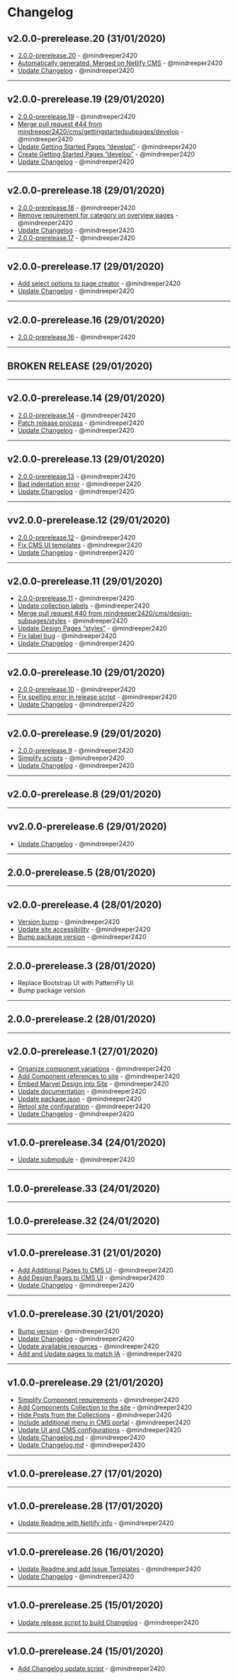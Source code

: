 # Changelog

## v2.0.0-prerelease.20 (31/01/2020)
- [2.0.0-prerelease.20](https://github.com/mindreeper2420/rhddx/commit/a598cdc42c823ca86a810dccf830dfd39269d5eb) - @mindreeper2420
- [Automatically generated. Merged on Netlify CMS](https://github.com/mindreeper2420/rhddx/commit/d313f3a74aadc2c057983952107b18ce61841fb7) - @mindreeper2420
- [Update Changelog](https://github.com/mindreeper2420/rhddx/commit/5f377de6b28df487125dd81c7fe33bd7de65ce17) - @mindreeper2420

---

## v2.0.0-prerelease.19 (29/01/2020)
- [2.0.0-prerelease.19](https://github.com/mindreeper2420/rhddx/commit/9aa0705ff93b18e202eb2807208fa8332983dbab) - @mindreeper2420
- [Merge pull request #44 from mindreeper2420/cms/gettingstartedsubpages/develop](https://github.com/mindreeper2420/rhddx/commit/c2dac182fc43a7e52ee6a84b424df146f32beb1e) - @mindreeper2420
- [Update Getting Started Pages “develop”](https://github.com/mindreeper2420/rhddx/commit/8937ddeedd48b7d1cb24af5de2c79219da45ddf7) - @mindreeper2420
- [Create Getting Started Pages “develop”](https://github.com/mindreeper2420/rhddx/commit/ee3d60a178ac9e8552107609103eb16fc87d1379) - @mindreeper2420
- [Update Changelog](https://github.com/mindreeper2420/rhddx/commit/049529f00785e7a48deee890845daefa50c38d23) - @mindreeper2420

---

## v2.0.0-prerelease.18 (29/01/2020)
- [2.0.0-prerelease.18](https://github.com/mindreeper2420/rhddx/commit/5c6fb6c9679dc3307eb6e44267f9bb82a4229acc) - @mindreeper2420
- [Remove requirement for category on overview pages](https://github.com/mindreeper2420/rhddx/commit/2454ba98842ba1c0170c412aa020a661d1078737) - @mindreeper2420
- [Update Changelog](https://github.com/mindreeper2420/rhddx/commit/7b4c9e80b563c0f7f844ee3f0b7009683ab9cefb) - @mindreeper2420
- [2.0.0-prerelease.17](https://github.com/mindreeper2420/rhddx/commit/b77dac3873d78330eaf04ed9eefe1915e91ded6c) - @mindreeper2420

---

## v2.0.0-prerelease.17 (29/01/2020)
- [Add select options to page creator](https://github.com/mindreeper2420/rhddx/commit/63d4d03a39553db1faaf2291e6f33bfeae57782d) - @mindreeper2420
- [Update Changelog](https://github.com/mindreeper2420/rhddx/commit/57c56f52bc14d303336b8a90eef83f48548b79a6) - @mindreeper2420

---

## v2.0.0-prerelease.16 (29/01/2020)
- [2.0.0-prerelease.16](https://github.com/mindreeper2420/rhddx/commit/8b1ce70da29fe3dc4c7fe14f4b3ff16e99b1c3fb) - @mindreeper2420

---

## BROKEN RELEASE (29/01/2020)

---

## v2.0.0-prerelease.14 (29/01/2020)
- [2.0.0-prerelease.14](https://github.com/mindreeper2420/rhddx/commit/18812c1f49857bd0801d326be1aaf2f237f0f05c) - @mindreeper2420
- [Patch release process](https://github.com/mindreeper2420/rhddx/commit/56fcb7fbdfe6d8bf745c72b582651f70e765434c) - @mindreeper2420
- [Update Changelog](https://github.com/mindreeper2420/rhddx/commit/6bceee914fdf1ceca8c0d1b90b040d19b4393278) - @mindreeper2420

---

## v2.0.0-prerelease.13 (29/01/2020)
- [2.0.0-prerelease.13](https://github.com/mindreeper2420/rhddx/commit/52ccd54597b5962281fa884bd89f1566c101d1ac) - @mindreeper2420
- [Bad indentation error](https://github.com/mindreeper2420/rhddx/commit/70564ce939e38c220f62587ec9bdb86dc6c9fd43) - @mindreeper2420
- [Update Changelog](https://github.com/mindreeper2420/rhddx/commit/6de39b131345d9d6dc8230cde73929b36365e551) - @mindreeper2420

---

## vv2.0.0-prerelease.12 (29/01/2020)
- [2.0.0-prerelease.12](https://github.com/mindreeper2420/rhddx/commit/b83a1a3d4d44bce7c755011bf735c937dedd65b9) - @mindreeper2420
- [Fix CMS UI templates](https://github.com/mindreeper2420/rhddx/commit/d3f7946331c2389e8c84b096b6da5376dfd8972c) - @mindreeper2420
- [Update Changelog](https://github.com/mindreeper2420/rhddx/commit/b4ffea928f124a4eb42f63a025eac57483b180e1) - @mindreeper2420

---

## v2.0.0-prerelease.11 (29/01/2020)
- [2.0.0-prerelease.11](https://github.com/mindreeper2420/rhddx/commit/396f1e0584857cfd773ec1606cb701dbaea175d4) - @mindreeper2420
- [Update collection labels](https://github.com/mindreeper2420/rhddx/commit/b30f4a83c29276ef1cb0ea5a83014f9dcbe3b9b8) - @mindreeper2420
- [Merge pull request #40 from mindreeper2420/cms/design-subpages/styles](https://github.com/mindreeper2420/rhddx/commit/6eb92bc59e2cd3d543496f6d1353a2ce2b551054) - @mindreeper2420
- [Update Design Pages “styles”](https://github.com/mindreeper2420/rhddx/commit/bc43e3f3f58ddaafeceea47926236ebc2988a2e4) - @mindreeper2420
- [Fix label bug](https://github.com/mindreeper2420/rhddx/commit/98e3fd65a6feba5da004f767268ac783c7c9afd0) - @mindreeper2420
- [Update Changelog](https://github.com/mindreeper2420/rhddx/commit/965d4f7f08d6aab879784504802833c8a566b9aa) - @mindreeper2420

---

## v2.0.0-prerelease.10 (29/01/2020)
- [2.0.0-prerelease.10](https://github.com/mindreeper2420/rhddx/commit/858f7e81550e8dfe60438ee2c87e213141f503de) - @mindreeper2420
- [Fix spelling error in release script](https://github.com/mindreeper2420/rhddx/commit/510ab0d03a136975c9f1e94cbb9bafd94068ac09) - @mindreeper2420
- [Update Changelog](https://github.com/mindreeper2420/rhddx/commit/f4a11f892ba024ac53d747cfcce52daa0c5d9861) - @mindreeper2420

---

## v2.0.0-prerelease.9 (29/01/2020)
- [2.0.0-prerelease.9](https://github.com/mindreeper2420/rhddx/commit/7ede8d47fd575ae0b6f22ca1b4d93a0a1c7c82b9) - @mindreeper2420
- [Simplify scripts](https://github.com/mindreeper2420/rhddx/commit/da1be205bbcaa0ef9d654e1a0f357f1b8328a0b8) - @mindreeper2420
- [Update Changelog](https://github.com/mindreeper2420/rhddx/commit/36e1229651641a5369701cdb6a9a954e0b3d630c) - @mindreeper2420

---

## v2.0.0-prerelease.8 (29/01/2020)

---

## vv2.0.0-prerelease.6 (29/01/2020)
- [Update Changelog](https://github.com/mindreeper2420/rhddx/commit/4d9373f8bb59c8e25f61c57f0f46a0c34b9dbabf) - @mindreeper2420

---

## 2.0.0-prerelease.5 (28/01/2020)

---

## v2.0.0-prerelease.4 (28/01/2020)
- [Version bump](https://github.com/mindreeper2420/rhddx/commit/2ec07735121fa30520c27f7db255df8c114f6cf1) - @mindreeper2420
- [Update site accessibility](https://github.com/mindreeper2420/rhddx/commit/e02be529356b9471990df759c303479bf13e9d9f) - @mindreeper2420
- [Bump package version](https://github.com/mindreeper2420/rhddx/commit/d608c2446ede00f22a6232cd816ec0254487fb20) - @mindreeper2420

---

## 2.0.0-prerelease.3 (28/01/2020)
- Replace Bootstrap UI with PatternFly UI
- Bump package version
---

## 2.0.0-prerelease.2 (28/01/2020)

---

## v2.0.0-prerelease.1 (27/01/2020)
- [Organize component variations](https://github.com/mindreeper2420/rhddx/commit/d972a4fe8d8443b433e156cd90f2f6378b4790e4) - @mindreeper2420
- [Add Component references to site](https://github.com/mindreeper2420/rhddx/commit/4832d533243c15c860696caa69d2bc1a33dbc3cd) - @mindreeper2420
- [Embed Marvel Design into Site](https://github.com/mindreeper2420/rhddx/commit/e45da1b6f57872c0218d1bca5efafcdef98badca) - @mindreeper2420
- [Update documentation](https://github.com/mindreeper2420/rhddx/commit/bbab940dabb6c2378cd6cf219733356f55d44580) - @mindreeper2420
- [Update package.json](https://github.com/mindreeper2420/rhddx/commit/930b3fd3cd8f94374cf71ecb81441e28089a3856) - @mindreeper2420
- [Retool site configuration](https://github.com/mindreeper2420/rhddx/commit/4b2cab07a52270a5d07874fc914bc31554e2ad7b) - @mindreeper2420
- [Update Changelog](https://github.com/mindreeper2420/rhddx/commit/19359ed8bb04a5c2d9fc4890a2b7589c26bf1b7c) - @mindreeper2420

---

## v1.0.0-prerelease.34 (24/01/2020)
- [Update submodule](https://github.com/mindreeper2420/rhddx/commit/30614d2f848537b3b5a00758053313d4a0122bbf) - @mindreeper2420

---

## 1.0.0-prerelease.33 (24/01/2020)

---

## 1.0.0-prerelease.32 (24/01/2020)

---

## v1.0.0-prerelease.31 (21/01/2020)
- [Add Additional Pages to CMS UI](https://github.com/mindreeper2420/rhddx/commit/b182fd099a6994f8152dd69254e280545289e973) - @mindreeper2420
- [Add Design Pages to CMS UI](https://github.com/mindreeper2420/rhddx/commit/1a5ecb9619ab8d0932b523e9c199a173f8e11b80) - @mindreeper2420
- [Update Changelog](https://github.com/mindreeper2420/rhddx/commit/37ca2fe56a588f9ff34a6d0b9a86090af69857d6) - @mindreeper2420

---

## v1.0.0-prerelease.30 (21/01/2020)
- [Bump version](https://github.com/mindreeper2420/rhddx/commit/944047bb748e2a27c89b6bad6c96bdfc0686a9a3) - @mindreeper2420
- [Update Changelog](https://github.com/mindreeper2420/rhddx/commit/f7238b9f1643b69244b1f2e11993ae4cac410ebc) - @mindreeper2420
- [Update available resources](https://github.com/mindreeper2420/rhddx/commit/8c4ca4ae84ddc18978799bcb99bf7cc161b38429) - @mindreeper2420
- [Add and Update pages to match IA](https://github.com/mindreeper2420/rhddx/commit/7f027c1eceebd6137073b01beb5e4267064e653e) - @mindreeper2420

---

## v1.0.0-prerelease.29 (21/01/2020)
- [Simplify Component requirements](https://github.com/mindreeper2420/rhddx/commit/f259cf22e3e5ee6510a265a1355d9ae28e208b8f) - @mindreeper2420
- [Add Components Collection to the site](https://github.com/mindreeper2420/rhddx/commit/f7943075c309087aa280d19640006698c3643d6f) - @mindreeper2420
- [Hide Posts from the Collections](https://github.com/mindreeper2420/rhddx/commit/9a6e42e31874cdd00405cbf790f230f4b759fb03) - @mindreeper2420
- [Include additional menu in CMS portal](https://github.com/mindreeper2420/rhddx/commit/7ef9501a092d2034715ec0f2ed524ca1d1f053f1) - @mindreeper2420
- [Update UI and CMS configurations](https://github.com/mindreeper2420/rhddx/commit/9198b456332c2fe474bb7574549a6aeb998311e9) - @mindreeper2420
- [Update Changelog.md](https://github.com/mindreeper2420/rhddx/commit/f258c33c4f20516634539f18bc0d11d7dd2f2638) - @mindreeper2420
- [Update Changelog.md](https://github.com/mindreeper2420/rhddx/commit/80e8c8db764dcbcc905057d35f74ac8e2a8128d8) - @mindreeper2420

---

## v1.0.0-prerelease.27 (17/01/2020)

---

## v1.0.0-prerelease.28 (17/01/2020)
- [Update Readme with Netlify info](https://github.com/mindreeper2420/rhddx/commit/43a552b80a35b265d8aa722270e100d26025bdc8) - @mindreeper2420

---

## v1.0.0-prerelease.26 (16/01/2020)
- [Update Readme and add Issue Templates](https://github.com/mindreeper2420/rhddx/commit/aca07f8381f6dbed5d24f6bb2caeda8c547b2bdf) - @mindreeper2420
- [Update Changelog](https://github.com/mindreeper2420/rhddx/commit/1a9c154b56da2e7f0223bc459ca95fed4fdd2f96) - @mindreeper2420

---

## v1.0.0-prerelease.25 (15/01/2020)
- [Update release script to build Changelog](https://github.com/mindreeper2420/rhddx/commit/40b6ae664968608ce569ec7539235f6c7aa021e3) - @mindreeper2420

---

## v1.0.0-prerelease.24 (15/01/2020)
- [Add Changelog update script](https://github.com/mindreeper2420/rhddx/commit/aeed7d88f011e2f9af1432749fa4e9a4b6f0d565) - @mindreeper2420
